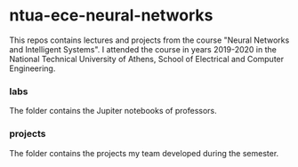 # ntua-ece-neural-networks

This repos contains lectures and projects from the course "Neural Networks and Intelligent Systems". I attended the course in years 2019-2020 in the National Technical University of Athens, School of Electrical and Computer Engineering.

### labs 

The folder contains the Jupiter notebooks of professors.

### projects

The folder contains the projects my team developed during the semester.
